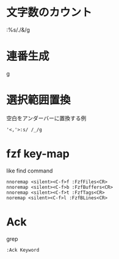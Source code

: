 # 文字数のカウント
:%s/./&/g

# 連番生成

g<C-a>


# 選択範囲置換

空白をアンダーバーに置換する例

```
'<,'>:s/ /_/g
```

# fzf key-map

like find command

```
nnoremap <silent><C-f>f :FzfFiles<CR>
nnoremap <silent><C-f>b :FzfBuffers<CR>
nnoremap <silent><C-f>t :FzfTags<CR>
noremap <silent><C-f>l :FzfBLines<CR>
```

# Ack

grep

```
:Ack Keyword
```
